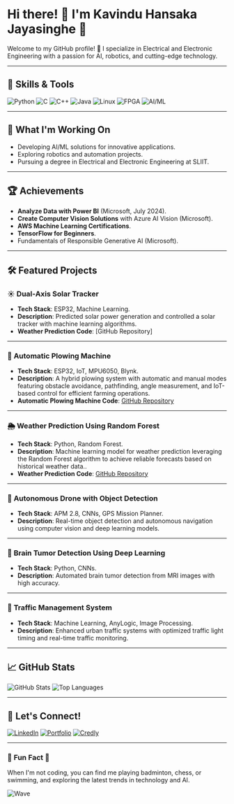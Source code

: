 # Hi there! 👋 I'm Kavindu Hansaka Jayasinghe 🌟

Welcome to my GitHub profile! 🚀 I specialize in Electrical and Electronic Engineering with a passion for AI, robotics, and cutting-edge technology.

---

## 🌟 **Skills & Tools**

![Python](https://img.shields.io/badge/-Python-3776AB?logo=python&logoColor=white&style=flat)
![C](https://img.shields.io/badge/-C-A8B9CC?logo=c&logoColor=white&style=flat)
![C++](https://img.shields.io/badge/-C++-00599C?logo=cplusplus&logoColor=white&style=flat)
![Java](https://img.shields.io/badge/-Java-007396?logo=java&logoColor=white&style=flat)
![Linux](https://img.shields.io/badge/-Linux-FCC624?logo=linux&logoColor=black&style=flat)
![FPGA](https://img.shields.io/badge/-FPGA-0071C5?style=flat)
![AI/ML](https://img.shields.io/badge/-AI/ML-orange?style=flat&logo=machine-learning)

---

## 🚀 **What I'm Working On**

- Developing AI/ML solutions for innovative applications.
- Exploring robotics and automation projects.
- Pursuing a degree in Electrical and Electronic Engineering at SLIIT.

---

## 🏆 **Achievements**

- **Analyze Data with Power BI** (Microsoft, July 2024).
- **Create Computer Vision Solutions** with Azure AI Vision (Microsoft).
- **AWS Machine Learning Certifications**.
- **TensorFlow for Beginners**.
- Fundamentals of Responsible Generative AI (Microsoft).

---

## 🛠️ **Featured Projects**

### ☀️ **Dual-Axis Solar Tracker**
- **Tech Stack**: ESP32, Machine Learning.
- **Description**: Predicted solar power generation and controlled a solar tracker with machine learning algorithms.
- **Weather Prediction Code**: [GitHub Repository]
  
---

### 🤖 **Automatic Plowing Machine**
- **Tech Stack**: ESP32, IoT, MPU6050, Blynk.
- **Description**: A hybrid plowing system with automatic and manual modes featuring obstacle avoidance, pathfinding, angle measurement, and IoT-based control for efficient farming operations.
- **Automatic Plowing Machine Code**: [GitHub Repository](https://github.com/kavindu26589/Automatic_Plowing_Machine)
  
---

### 🌦️ **Weather Prediction Using Random Forest**
- **Tech Stack**: Python, Random Forest.
- **Description**: Machine learning model for weather prediction leveraging the Random Forest algorithm to achieve reliable forecasts based on historical weather data..
- **Weather Prediction Code**: [GitHub Repository](https://github.com/kavindu26589/weatherprediction)
  
---
  
### 🚀 **Autonomous Drone with Object Detection**
- **Tech Stack**: APM 2.8, CNNs, GPS Mission Planner.
- **Description**: Real-time object detection and autonomous navigation using computer vision and deep learning models.

---

### 🧠 **Brain Tumor Detection Using Deep Learning**
- **Tech Stack**: Python, CNNs.
- **Description**: Automated brain tumor detection from MRI images with high accuracy.

---

### 🚦 **Traffic Management System**
- **Tech Stack**: Machine Learning, AnyLogic, Image Processing.
- **Description**: Enhanced urban traffic systems with optimized traffic light timing and real-time traffic monitoring.

---

## 📈 **GitHub Stats**

![GitHub Stats](https://github-readme-stats.vercel.app/api?username=kavindu26589&show_icons=true&theme=tokyonight)
![Top Languages](https://github-readme-stats.vercel.app/api/top-langs/?username=kavindu26589&layout=compact&theme=tokyonight)

---

## 🤝 **Let's Connect!**

[![LinkedIn](https://img.shields.io/badge/-LinkedIn-blue?logo=linkedin&logoColor=white)](https://www.linkedin.com/in/kavindu-hansaka-jayasinghe)
[![Portfolio](https://img.shields.io/badge/-Portfolio-black?logo=github&style=flat)](https://yourportfolio.com)
[![Credly](https://img.shields.io/badge/-Certifications-orange?style=flat)](https://www.credly.com/users/kavindu-hansaka-jayasinghe)

---

### 🎵 **Fun Fact** 🌟
When I'm not coding, you can find me playing badminton, chess, or swimming, and exploring the latest trends in technology and AI.

![Wave](https://github.com/username/username/raw/main/assets/wave.gif)
